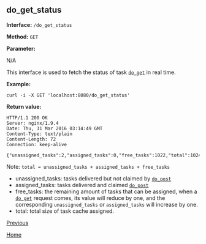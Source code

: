 ## do_get_status ##

**Interface:** `/do_get_status`

**Method:** `GET`

**Parameter:** 

N/A
  
This interface is used to fetch the status of task [`do_get`](do_get.md) in real time.

**Example:**

    curl -i -X GET 'localhost:8080/do_get_status'

**Return value:**

    HTTP/1.1 200 OK
    Server: nginx/1.9.4
    Date: Thu, 31 Mar 2016 03:14:49 GMT
    Content-Type: text/plain
    Content-Length: 72
    Connection: keep-alive
    
    {"unassigned_tasks":2,"assigned_tasks":0,"free_tasks":1022,"total":1024}

Note: `total = unassigned_tasks + assigned_tasks + free_tasks`

* unassigned_tasks: tasks delivered but not claimed by [`do_post`](do_post.md)
* assigned_tasks: tasks delivered and claimed [`do_post`](do_post.md) 
* free_tasks: the remaining amount of tasks that can be assigned, when a [`do_get`](do_get.md) request comes, its value will reduce by one, and the corresponding `unassigned_tasks` or `assigned_tasks` will increase by one.
* total: total size of task cache assigned.

[Previous](../ha.md)

[Home](../../index.md)